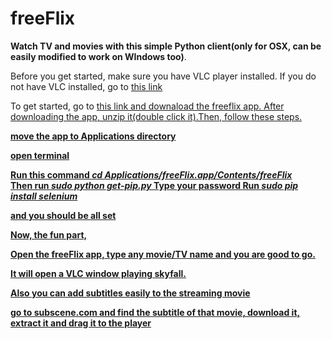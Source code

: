 # freeFlix
<b>Watch TV and movies with this simple Python client(only for OSX, can be easily modified to work on WIndows too)</b>. <br>

Before you get started, make sure you have VLC player installed. If you do not have VLC installed, go to <a href = "https://www.videolan.org/vlc/download-macosx.html"> this link </a>

To get started, go to <a href = "https://drive.google.com/file/d/0B6QHJLUExD-oM0dBa2tVNmdUUmM/view?pli=1" > this link and downaload the freeflix app. After downloading the app, unzip it(double click it).Then, follow these steps. <br>

<b>move the app to Applications directory </b><br>

<b>open terminal  </b><br>

<b>Run this command <i> cd Applications/freeFlix.app/Contents/freeFlix </i><br>
<b> Then run <i> sudo python get-pip.py </i></b>
<b> Type your password </b>
<b> Run <i> sudo pip install selenium </i></b>

and you should be all set

Now, the fun part,

Open the freeFlix app, type any movie/TV name and you are good to go.

It will open a VLC window playing skyfall.

<b> Also you can add subtitles easily to the streaming movie </b>

go to subscene.com and find the subtitle of that movie, download it, extract it and drag it to the player
